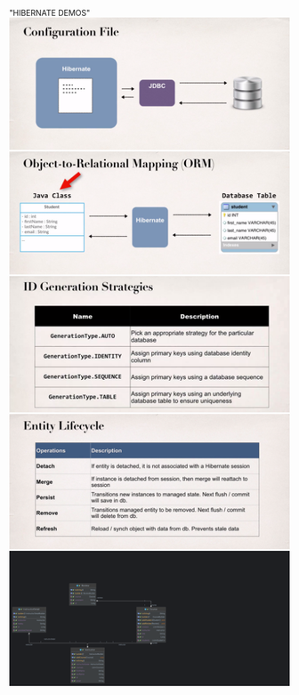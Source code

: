 "HIBERNATE DEMOS"
<br>
![alt text](configuration.png?raw=true)
![alt text](orm.png?raw=true)
![alt text](id.png?raw=true)
![alt text](lifecycle.png?raw=true)
![alt text](modelisation.png?raw=true)
